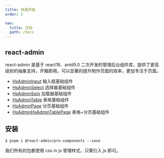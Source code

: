 ```yaml
---
title: 快速开始
order: 2

nav:
  title: 文档
  path: /docs
---
```


## react-admin

react-admin 是基于 react18、antd5.0 二次开发的管理后台组件库，提供了更高级别的抽象支持，开箱即用。可以显著的提升制作页面的效率，更加专注于页面。

- [HsAdminInput](/components/input) 输入框基础组件
- [HsAdminSelect](/components/select) 选择器基础组件
- [HsAdminSpin](/components/spin) 加载器基础组件
- [HsAdminTable](/components/table) 表格基础组件
- [HsAdminPage](/components/page) 分页基础组件
- [HsAdminHsAdminTablePage](/components/table-page) 表格+分页基础组件

## 安装

```shell
$ pnpm i @react-admin/pro-components --save
```

我们所有的包都使用 css in js 管理样式，只需引入 js 即可。
